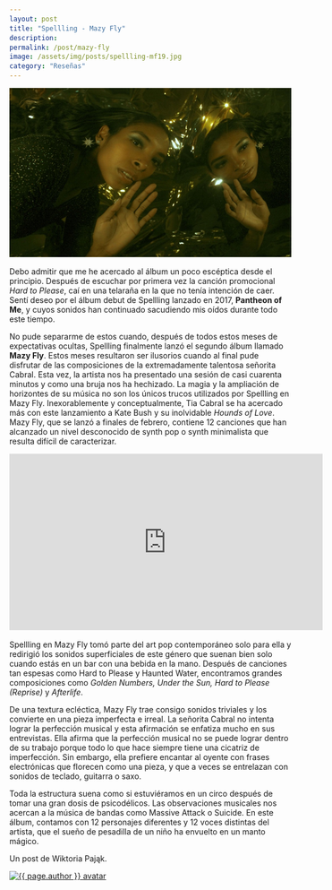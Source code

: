 ```yaml
---
layout: post
title: "Spellling - Mazy Fly"
description:
permalink: /post/mazy-fly
image: /assets/img/posts/spellling-mf19.jpg
category: "Reseñas"
---
```


![Spellling](/assets/img/posts/spellling.jpg)

Debo admitir que me he acercado al álbum un poco escéptica desde el principio. Después de escuchar por primera vez la canción promocional *Hard to Please*, caí en una telaraña en la que no tenía intención de caer. Sentí deseo por el álbum debut de Spellling lanzado en 2017, **Pantheon of Me**, y cuyos sonidos han continuado sacudiendo mis oídos durante todo este tiempo.

No pude separarme de estos cuando, después de todos estos meses de expectativas ocultas, Spellling finalmente lanzó el segundo álbum llamado **Mazy Fly**. Estos meses resultaron ser ilusorios cuando al final pude disfrutar de las composiciones de la extremadamente talentosa señorita Cabral. Esta vez, la artista nos ha presentado una sesión de casi cuarenta minutos y como una bruja nos ha hechizado. La magia y la ampliación de horizontes de su música no son los únicos trucos utilizados por Spellling en Mazy Fly. Inexorablemente y conceptualmente, Tia Cabral se ha acercado más con este lanzamiento a Kate Bush y su inolvidable *Hounds of Love*. Mazy Fly, que se lanzó a finales de febrero, contiene 12 canciones que han alcanzado un nivel desconocido de synth pop o synth minimalista que resulta difícil de caracterizar.

<iframe width="560" height="315" src="https://www.youtube.com/embed/Dz2Fzs9po9Q" frameborder="0" allow="accelerometer; autoplay; encrypted-media; gyroscope; picture-in-picture" allowfullscreen></iframe>

Spellling en Mazy Fly tomó parte del art pop contemporáneo solo para ella y redirigió los sonidos superficiales de este género que suenan bien solo cuando estás en un bar con una bebida en la mano. Después de canciones tan espesas como Hard to Please y Haunted Water, encontramos grandes composiciones como *Golden Numbers, Under the Sun, Hard to Please (Reprise)* y *Afterlife*.

De una textura ecléctica, Mazy Fly trae consigo sonidos triviales y los convierte en una pieza imperfecta e irreal. La señorita Cabral no intenta lograr la perfección musical y esta afirmación se enfatiza mucho en sus entrevistas. Ella afirma que la perfección musical no se puede lograr dentro de su trabajo porque todo lo que hace siempre tiene una cicatriz de imperfección. Sin embargo, ella prefiere encantar al oyente con frases electrónicas que florecen como una pieza, y que a veces se entrelazan con sonidos de teclado, guitarra o saxo.

Toda la estructura suena como si estuviéramos en un circo después de tomar una gran dosis de psicodélicos. Las observaciones musicales nos acercan a la música de bandas como Massive Attack o Suicide. En este álbum, contamos con 12 personajes diferentes y 12 voces distintas del artista, que el sueño de pesadilla de un niño ha envuelto en un manto mágico.

<div class="post-footer">
    <p>Un post de Wiktoria Pająk.</p>
    <a href="https://tranzytrustykalny.tumblr.com" target="_blank"><img class="author-image" src="/assets/img/authors/Wiktoria Pająk.jpg" alt="{{ page.author }} avatar" /></a>
</div>